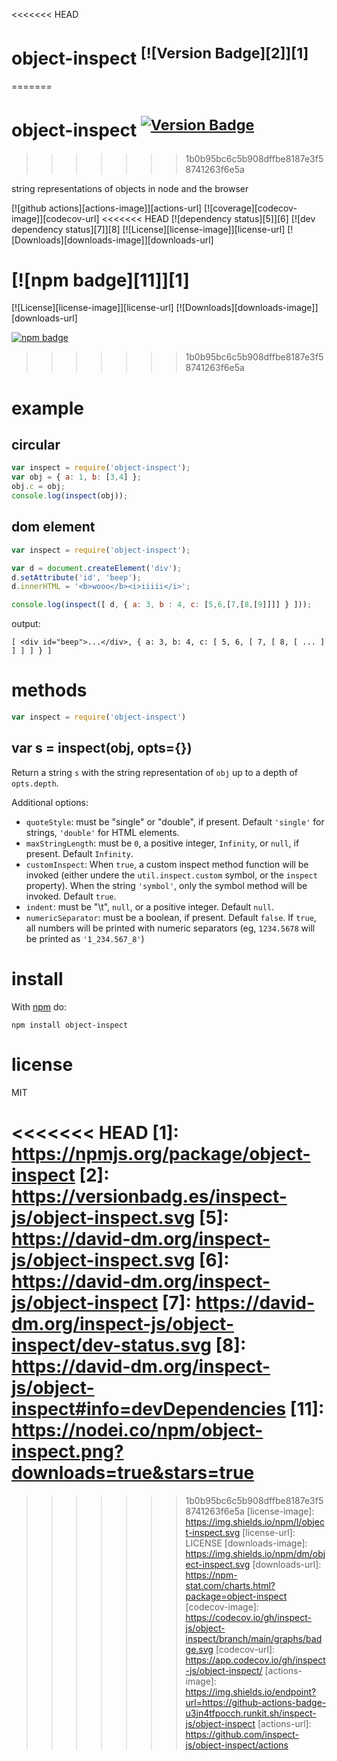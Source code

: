 <<<<<<< HEAD
# object-inspect <sup>[![Version Badge][2]][1]</sup>
=======
# object-inspect <sup>[![Version Badge][npm-version-svg]][package-url]</sup>
>>>>>>> 1b0b95bc6c5b908dffbe8187e3f58741263f6e5a

string representations of objects in node and the browser

[![github actions][actions-image]][actions-url]
[![coverage][codecov-image]][codecov-url]
<<<<<<< HEAD
[![dependency status][5]][6]
[![dev dependency status][7]][8]
[![License][license-image]][license-url]
[![Downloads][downloads-image]][downloads-url]

[![npm badge][11]][1]
=======
[![License][license-image]][license-url]
[![Downloads][downloads-image]][downloads-url]

[![npm badge][npm-badge-png]][package-url]
>>>>>>> 1b0b95bc6c5b908dffbe8187e3f58741263f6e5a

# example

## circular

``` js
var inspect = require('object-inspect');
var obj = { a: 1, b: [3,4] };
obj.c = obj;
console.log(inspect(obj));
```

## dom element

``` js
var inspect = require('object-inspect');

var d = document.createElement('div');
d.setAttribute('id', 'beep');
d.innerHTML = '<b>wooo</b><i>iiiii</i>';

console.log(inspect([ d, { a: 3, b : 4, c: [5,6,[7,[8,[9]]]] } ]));
```

output:

```
[ <div id="beep">...</div>, { a: 3, b: 4, c: [ 5, 6, [ 7, [ 8, [ ... ] ] ] ] } ]
```

# methods

``` js
var inspect = require('object-inspect')
```

## var s = inspect(obj, opts={})

Return a string `s` with the string representation of `obj` up to a depth of `opts.depth`.

Additional options:
  - `quoteStyle`: must be "single" or "double", if present. Default `'single'` for strings, `'double'` for HTML elements.
  - `maxStringLength`: must be `0`, a positive integer, `Infinity`, or `null`, if present. Default `Infinity`.
  - `customInspect`: When `true`, a custom inspect method function will be invoked (either undere the `util.inspect.custom` symbol, or the `inspect` property). When the string `'symbol'`, only the symbol method will be invoked. Default `true`.
  - `indent`: must be "\t", `null`, or a positive integer. Default `null`.
  - `numericSeparator`: must be a boolean, if present. Default `false`. If `true`, all numbers will be printed with numeric separators (eg, `1234.5678` will be printed as `'1_234.567_8'`)

# install

With [npm](https://npmjs.org) do:

```
npm install object-inspect
```

# license

MIT

<<<<<<< HEAD
[1]: https://npmjs.org/package/object-inspect
[2]: https://versionbadg.es/inspect-js/object-inspect.svg
[5]: https://david-dm.org/inspect-js/object-inspect.svg
[6]: https://david-dm.org/inspect-js/object-inspect
[7]: https://david-dm.org/inspect-js/object-inspect/dev-status.svg
[8]: https://david-dm.org/inspect-js/object-inspect#info=devDependencies
[11]: https://nodei.co/npm/object-inspect.png?downloads=true&stars=true
=======
[package-url]: https://npmjs.org/package/object-inspect
[npm-version-svg]: https://versionbadg.es/inspect-js/object-inspect.svg
[deps-svg]: https://david-dm.org/inspect-js/object-inspect.svg
[deps-url]: https://david-dm.org/inspect-js/object-inspect
[dev-deps-svg]: https://david-dm.org/inspect-js/object-inspect/dev-status.svg
[dev-deps-url]: https://david-dm.org/inspect-js/object-inspect#info=devDependencies
[npm-badge-png]: https://nodei.co/npm/object-inspect.png?downloads=true&stars=true
>>>>>>> 1b0b95bc6c5b908dffbe8187e3f58741263f6e5a
[license-image]: https://img.shields.io/npm/l/object-inspect.svg
[license-url]: LICENSE
[downloads-image]: https://img.shields.io/npm/dm/object-inspect.svg
[downloads-url]: https://npm-stat.com/charts.html?package=object-inspect
[codecov-image]: https://codecov.io/gh/inspect-js/object-inspect/branch/main/graphs/badge.svg
[codecov-url]: https://app.codecov.io/gh/inspect-js/object-inspect/
[actions-image]: https://img.shields.io/endpoint?url=https://github-actions-badge-u3jn4tfpocch.runkit.sh/inspect-js/object-inspect
[actions-url]: https://github.com/inspect-js/object-inspect/actions
